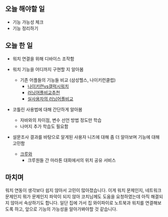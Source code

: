 ## 오늘 해야할 일
- 기능 가능성 체크
- 기능 정리하기

## 오늘 한 일
- 워치 연결을 위해 디바이스 조작함
- 워치 기능을 어디까지 구현할 지 알아봄
    - 기존 어플들의 기능들 비교 (삼성헬스, 나이키런클럽)
        - [나이키런vs갤럭시워치](https://www.teamblind.com/kr/post/%EB%82%98%EC%9D%B4%ED%82%A4-%EB%9F%B0%ED%81%B4%EB%9F%BD-vs-%EA%B0%A4%EB%9F%AD%EC%8B%9C%EC%9B%8C%EC%B9%98-%ED%97%AC%EC%8A%A4-ddc6EDqe)
        - [러닝어플비교추천](https://blog.naver.com/the_observeriter/223489971760)
        - [실사용자의 러닝어플비교](https://brunch.co.kr/@alarryz/11)

- 코틀린 사용법에 대해 간단하게 알아봄
    - 자바와의 차이점, 변수 선언 방법 정도만 학습
    - 나머지 추가 학습도 필요함
- 설문조사 결과를 바탕으로 알게된 사용자 니즈에 대해 좀 더 알아보며 기능에 대해 고민함
    - [크루와](https://play.google.com/store/apps/details?id=com.crewwa&hl=ko)
        - 크루원들 간 마라톤 대회에서의 위치 공유 서비스

## 마치며
워치 연동이 생각보다 쉽지 않아서 고민이 많아졌습니다. 이게 워치 문제인지, 네트워크 문제인지 뭐가 문제인지 파악이 되지 않아 코치님께도 도움을 요청하였는데 아직 해결되지 않아서 속상하기도 합니다. 일단 집에 가서 집 와이파이로 노트북과 워치를 연결해보도록 하고, 앞으로 기능의 가능성을 알아가봐야할 것 같습니다.